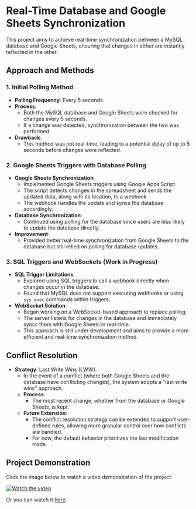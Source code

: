 # Real-Time Database and Google Sheets Synchronization

This project aims to achieve real-time synchronization between a MySQL database and Google Sheets, ensuring that changes in either are instantly reflected in the other.

## Approach and Methods

### 1. Initial Polling Method
- **Polling Frequency**: Every 5 seconds.
- **Process**:
  - Both the MySQL database and Google Sheets were checked for changes every 5 seconds.
  - If a change was detected, synchronization between the two was performed.
- **Drawback**:
  - This method was not real-time, leading to a potential delay of up to 5 seconds before changes were reflected.

### 2. Google Sheets Triggers with Database Polling
- **Google Sheets Synchronization**:
  - Implemented Google Sheets triggers using Google Apps Script.
  - The script detects changes in the spreadsheet and sends the updated data, along with its location, to a webhook.
  - The webhook handles the update and syncs the database accordingly.
- **Database Synchronization**:
  - Continued using polling for the database since users are less likely to update the database directly.
- **Improvement**:
  - Provided better real-time synchronization from Google Sheets to the database but still relied on polling for database updates.

### 3. SQL Triggers and WebSockets (Work in Progress)
- **SQL Trigger Limitations**:
  - Explored using SQL triggers to call a webhook directly when changes occur in the database.
  - Found that MySQL does not support executing webhooks or using `sys_exec` commands within triggers.
- **WebSocket Solution**:
  - Began working on a WebSocket-based approach to replace polling.
  - The server listens for changes in the database and immediately syncs them with Google Sheets in real-time.
  - This approach is still under development and aims to provide a more efficient and real-time synchronization method.

## Conflict Resolution

- **Strategy**: Last Write Wins (LWW).
  - In the event of a conflict (where both Google Sheets and the database have conflicting changes), the system adopts a "last write wins" approach.
  - **Process**:
    - The most recent change, whether from the database or Google Sheets, is kept.
  - **Future Extension**:
    - The conflict resolution strategy can be extended to support user-defined rules, allowing more granular control over how conflicts are handled.
    - For now, the default behavior prioritizes the last modification made.

 ## Project Demonstration

Click the image below to watch a video demonstration of the project:

[![Watch the video](https://blog.coupler.io/wp-content/uploads/2021/07/coupler.io_.png)](https://youtu.be/XHp7zejJcAs)

Or you can watch it [here](https://youtu.be/XHp7zejJcAs).